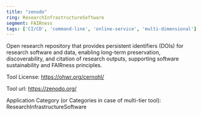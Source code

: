 ```yaml
---
title: "zenodo"
ring: ResearchInfrastructureSoftware
segment: FAIRness
tags: ['CI/CD', 'command-line', 'online-service', 'multi-dimensional']
---
```

Open research repository that provides persistent identifiers (DOIs) for research software and data, enabling long-term preservation, discoverability, and citation of research outputs, supporting software sustainability and FAIRness principles.

Tool License:  https://ohwr.org/cernohl/

Tool url: https://zenodo.org/

Application Category (or Categories in case of multi-tier tool): ResearchInfrastructureSoftware
